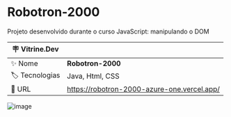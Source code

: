 # Robotron-2000

Projeto desenvolvido durante o curso JavaScript: manipulando o DOM

| :placard: Vitrine.Dev |     |
| -------------  | --- |
| :sparkles: Nome        | **Robotron-2000**
| :label: Tecnologias | Java, Html, CSS
| :rocket: URL         | https://robotron-2000-azure-one.vercel.app/

![image](https://user-images.githubusercontent.com/21301483/230524827-af3ffab7-cf95-4f59-a6b7-16b45be82646.png#vitrinedev)
